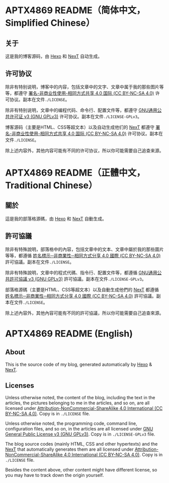 # APTX4869 README（简体中文，Simplified Chinese）

## 关于

这是我的博客源码，由 [Hexo](https://hexo.io) 和 [NexT](https://theme-next.js.org) 自动生成。

## 许可协议

除非有特别说明，博客中的内容，包括文章中的文字、文章中属于我的那些图片等等，都遵守 [署名-非商业性使用-相同方式共享 4.0 国际 (CC BY-NC-SA 4.0)](https://creativecommons.org/licenses/by-nc-sa/4.0/deed.zh) 许可协议。副本在文件`./LICENSE`。

除非有特别说明，文章中的编程代码、命令行、配置文件等，都遵守 [GNU通用公共许可证 v3 (GNU GPLv3)](http://www.gnu.org/licenses/gpl-3.0.zh-cn.html) 许可协议。副本在文件`./LICENSE-GPLv3`。

博客源码（主要是HTML、CSS等超文本）以及自动生成他们的 [NexT](https://theme-next.js.org) 都遵守 [署名-非商业性使用-相同方式共享 4.0 国际 (CC BY-NC-SA 4.0)](https://creativecommons.org/licenses/by-nc-sa/4.0/deed.zh) 许可协议。副本在文件`./LICENSE`。

除上述内容外，其他内容可能有不同的许可协议，所以你可能需要自己追查来源。


# APTX4869 README（正體中文，Traditional Chinese）

## 關於

這是我的部落格源碼，由 [Hexo](https://hexo.io) 和 [NexT](https://theme-next.js.org) 自動生成。

## 許可協議

除非有特殊說明，部落格中的內容，包括文章中的文本、文章中屬於我的那些圖片等等，都遵循 [姓名標示─非商業性─相同方式分享 4.0 國際 (CC BY-NC-SA 4.0)](https://creativecommons.org/licenses/by-nc-sa/4.0/deed.zh) 許可協議。副本在文件`./LICENSE`。

除非有特殊說明，文章中的程式代碼、指令行、配置文件等，都遵循 [GNU通用公共許可協議 v3 (GNU GPLv3)](http://www.gnu.org/licenses/gpl-3.0.zh-cn.html) 許可協議。副本在文件`./LICENSE-GPLv3`。

部落格源碼（主要是HTML、CSS等超文本）以及自動生成他們的 [NexT](https://theme-next.js.org) 都遵循 [姓名標示─非商業性─相同方式分享 4.0 國際 (CC BY-NC-SA 4.0)](https://creativecommons.org/licenses/by-nc-sa/4.0/deed.zh) 許可協議。副本在文件`./LICENSE`。

除上述內容外，其他內容可能有不同的許可協議，所以你可能需要自己追查來源。


# APTX4869 README (English)

## About

This is the source code of my blog, generated automatically by [Hexo](https://hexo.io) & [NexT](https://theme-next.js.org).

## Licenses

Unless otherwise noted, the content of the blog, including the text in the articles, the pictures belonging to me in the articles, and so on, are all licensed under [Attribution-NonCommercial-ShareAlike 4.0 International (CC BY-NC-SA 4.0)](https://creativecommons.org/licenses/by-nc-sa/4.0). Copy is in `./LICENSE` file.

Unless otherwise noted, the programming code, command line, configuration files, and so on, in the articles are all licensed under [GNU General Public License v3 (GNU GPLv3)](http://www.gnu.org/licenses/gpl-3.0.en.html). Copy is in `./LICENSE-GPLv3` file.

The blog source codes (mainly HTML, CSS and other hypertexts) and the [NexT](https://theme-next.js.org) that automatically generates them are all licensed under [Attribution-NonCommercial-ShareAlike 4.0 International (CC BY-NC-SA 4.0)](https://creativecommons.org/licenses/by-nc-sa/4.0). Copy is in `./LICENSE` file.

Besides the content above, other content might have different license, so you may have to track down the origin yourself.
